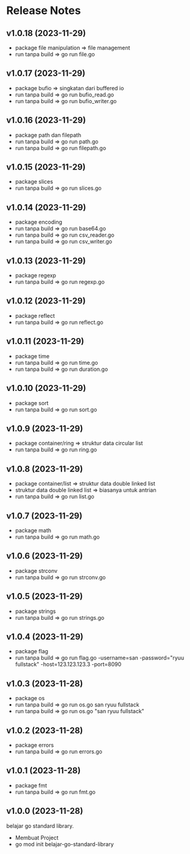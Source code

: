 # Release Notes


## v1.0.18 (2023-11-29)

- package file manipulation => file management
- run tanpa build => go run file.go

## v1.0.17 (2023-11-29)

- package bufio => singkatan dari buffered io
- run tanpa build => go run bufio_read.go
- run tanpa build => go run bufio_writer.go

## v1.0.16 (2023-11-29)

- package path dan filepath
- run tanpa build => go run path.go
- run tanpa build => go run filepath.go

## v1.0.15 (2023-11-29)

- package slices
- run tanpa build => go run slices.go

## v1.0.14 (2023-11-29)

- package encoding
- run tanpa build => go run base64.go
- run tanpa build => go run csv_reader.go
- run tanpa build => go run csv_writer.go

## v1.0.13 (2023-11-29)

- package regexp
- run tanpa build => go run regexp.go

## v1.0.12 (2023-11-29)

- package reflect
- run tanpa build => go run reflect.go

## v1.0.11 (2023-11-29)

- package time
- run tanpa build => go run time.go
- run tanpa build => go run duration.go

## v1.0.10 (2023-11-29)

- package sort
- run tanpa build => go run sort.go

## v1.0.9 (2023-11-29)

- package container/ring => struktur data circular list
- run tanpa build => go run ring.go

## v1.0.8 (2023-11-29)

- package container/list => struktur data double linked list
- struktur data double linked list => biasanya untuk antrian
- run tanpa build => go run list.go

## v1.0.7 (2023-11-29)

- package math
- run tanpa build => go run math.go

## v1.0.6 (2023-11-29)

- package strconv
- run tanpa build => go run strconv.go

## v1.0.5 (2023-11-29)

- package strings
- run tanpa build => go run strings.go

## v1.0.4 (2023-11-29)

- package flag
- run tanpa build => go run flag.go -username=san -password="ryuu fullstack" -host=123.123.123.3 -port=8090

## v1.0.3 (2023-11-28)

- package os
- run tanpa build => go run os.go san ryuu fullstack
- run tanpa build => go run os.go "san ryuu fullstack"

## v1.0.2 (2023-11-28)

- package errors
- run tanpa build => go run errors.go

## v1.0.1 (2023-11-28)

- package fmt
- run tanpa build => go run fmt.go

## v1.0.0 (2023-11-28)

belajar go standard library.

- Membuat Project
- go mod init belajar-go-standard-library
